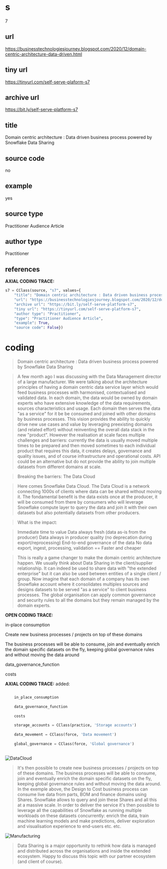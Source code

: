 # s 
7
## url
https://businesstechnologiesjourney.blogspot.com/2020/12/domain-centric-architecture-data-driven.html
## tiny url
https://tinyurl.com/self-serve-plaform-s7
## archive url
https://bit.ly/self-serve-platform-s7
## title
Domain centric architecture : Data driven business process powered by Snowflake Data Sharing
## source code
no
## example
yes
## source type 
Practitioner Audience Article
## author type
Practitioner
## references

**AXIAL CODING TRACE:**
``` python
s7 = CClass(source, "s7", values={
    "title": "Domain centric architecture : Data driven business process powered by Snowflake Data Sharing",
    "url": "https://businesstechnologiesjourney.blogspot.com/2020/12/domain-centric-architecture-data-driven.html",
    "archive url": "https://bit.ly/self-serve-platform-s7",
    "tiny url": "https://tinyurl.com/self-serve-platform-s7",
    "author type": "Practitioner",
    "type": "Practitioner Audience Article",
    "example": True,
    "source code": False})
```

# coding

> Domain centric architecture : Data driven business process powered by Snowflake Data Sharing

> A few month ago I was discussing with the Data Management director of a large manufacturer. We were talking about the architecture principles of having a domain centric data service layer which would feed business processes with harmonised, contextualised and validated data. 
In each domain, the data would be owned by domain experts who have extensive knowledge of the data requirements, sources characteristics and usage. Each domain then serves the data "as a service" for it be be consumed and joined with other domains by business processes.
This vision provides the ability to quickly drive new use cases and value by leveraging preexisting domains (and related effort) without reinventing the overall data stack in the new "product". However the realisation at scale faces multiple challenges and barriers: currently the data is usually moved multiple times to be prepared and then moved sometimes to each individual product that requires this data, it creates delays, governance and quality issues, and of course infrastructure and operational costs. API could be an alternative but do not provide the ability to join multiple datasets from different domains at scale. 

> Breaking the barriers: The Data Cloud

> Here comes Snowflake Data Cloud. The Data Cloud is a network connecting 1000s of clients where data can be shared without moving it. The fondamental benefit is the data exists once at the producer, it will be consumed from there by consumers who will leverage Snowflake compute layer to query the data and join it with their own datasets but also potentially datasets from other producers.

> What is the impact:

> Immediate time to value
Data always fresh (data as-is from the producer)
Data always in producer quality (no deprecation during export/reprocessing)
End-to-end governance of the data
No data export, ingest, processing, validation == Faster and cheaper 

> This is really a game changer to make the domain centric architecture happen. We usually think about Data Sharing in the client/supplier relationship. It can indeed be used to share data with "the extended enterprise"  but it can also be used between entities of a single client / group. 
Now imagine that each domain of a company has its own Snowflake account where it consolidates multiples sources and designs datasets to be served "as a service" to client business processes. The global organisation can apply common governance and security rules to all the domains but they remain managed by the domain experts.  

**OPEN CODING TRACE:**

in-place consumption

Create new business processes / projects on top of these domains

The business processes will be able to consume, join and eventually enrich the domain specific datasets on the fly, 
keeping global governance rules and without moving the data around

data_governance_function

costs 

**AXIAL CODING TRACE:**
added:
``` python

    in_place_consumption
    
    data_governance_function
    
    costs
    
    storage_accounts = CClass(practice, 'Storage accounts')
    
    data_movement = CClass(force, 'Data movement')
    
    global_governance = CClass(force, 'Global governance')
    
```

![DataCloud](https://lh3.googleusercontent.com/-Z0z1FAxpmY0/X8-v0TsZ1eI/AAAAAAAAduU/Bb1t8ED9oqYzBfmfv3O31p8A-9MF_0n-wCLcBGAsYHQ/w640-h326/image.png)

> It's then possible to create new business processes / projects on top of these domains. The business processes will be able to consume, join and eventually enrich the domain specific datasets on the fly, keeping global governance rules and without moving the data around.
In the exemple above, the Design to Cost business process can consume live data from parts, BOM and finance domains using Shares. Snowflake allows to query and join these Shares and all this at a massive scale.
In order to deliver the service it's then possible to leverage all the capabilities of Snowflake as running multiple workloads on these datasets concurrently: enrich the data,  train machine learning models and make predictions,  deliver exploration and visualisation experience to end-users etc. etc.

![Manufacturing](https://lh3.googleusercontent.com/-PxK8nR_nkOM/X8--1CdqKhI/AAAAAAAAdug/10mYhEPUYPIUp1sJay3Bauss4yQd2tk_QCLcBGAsYHQ/w640-h342/image.png)

> Data Sharing is a major opportunity to rethink how data is managed and distributed across the organisations and inside the extended ecosystem.
Happy to discuss this topic with our partner ecosystem (and client of course).









































